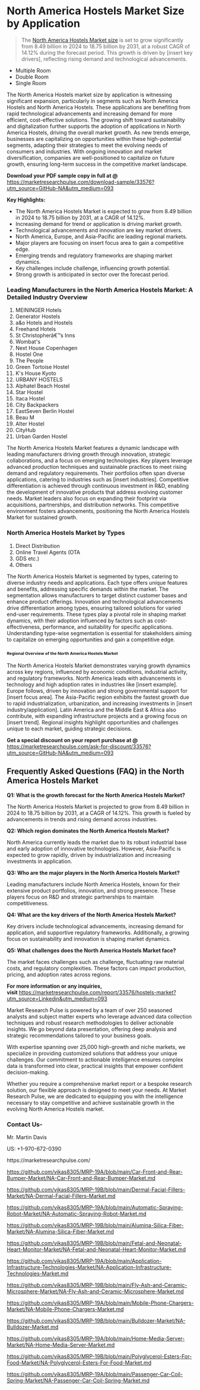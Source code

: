 
<h1>North America Hostels Market&nbsp;Size by Application</h1><blockquote><p>The <a href="https://marketresearchpulse.com/download-sample/33576?utm_source=GitHub-NA&amp;utm_medium=093">North America Hostels Market size</a> is set to grow significantly from 8.49 billion in 2024 to 18.75 billion by 2031, at a robust CAGR of 14.12% during the forecast period. This growth is driven by [insert key drivers], reflecting rising demand and technological advancements.</p></blockquote><ul><li>Multiple Room<li> Double Room<li> Single Room</li></ul><p>The North America Hostels market size by application is witnessing significant expansion, particularly in segments such as North America Hostels and North America Hostels. These applications are benefiting from rapid technological advancements and increasing demand for more efficient, cost-effective solutions. The growing shift toward sustainability and digitalization further supports the adoption of applications in North America Hostels, driving the overall market growth. As new trends emerge, businesses are capitalizing on opportunities within these high-potential segments, adapting their strategies to meet the evolving needs of consumers and industries. With ongoing innovation and market diversification, companies are well-positioned to capitalize on future growth, ensuring long-term success in the competitive market landscape.</p><p><strong>Download your PDF sample copy in full at @ </strong><a href="https://marketresearchpulse.com/download-sample/33576?utm_source=GitHub-NA&amp;utm_medium=093">https://marketresearchpulse.com/download-sample/33576?utm_source=GitHub-NA&amp;utm_medium=093</a></p><p><strong>Key Highlights: </strong></p><ul><li>The North America Hostels Market is expected to grow from 8.49 billion in 2024 to 18.75 billion by 2031, at a CAGR of 14.12%.</li><li>Increasing demand for trend or application is driving market growth.</li><li>Technological advancements and innovation are key market drivers.</li><li>North America, Europe, and Asia-Pacific are leading regional markets.</li><li>Major players are focusing on insert focus area to gain a competitive edge.</li><li>Emerging trends and regulatory frameworks are shaping market dynamics.</li><li>Key challenges include challenge, influencing growth potential.</li><li>Strong growth is anticipated in sector over the forecast period.</li></ul><h3>Leading Manufacturers in the North America Hostels Market: A Detailed Industry Overview</h3><ol><li>MEININGER Hotels</li><li>Generator Hostels</li><li>a&o Hotels and Hostels</li><li>Freehand Hotels</li><li>St Christopherâ€™s Inns</li><li>Wombat's</li><li>Next House Copenhagen</li><li>Hostel One</li><li>The People</li><li>Green Tortoise Hostel</li><li>K's House Kyoto</li><li>URBANY HOSTELS</li><li>Alphatel Beach Hostel</li><li>Star Hostel</li><li>Itaca Hostel</li><li>City Backpackers</li><li>EastSeven Berlin Hostel</li><li>Beau M</li><li>Alter Hostel</li><li>CityHub</li><li>Urban Garden Hostel</li></ol><div class="flex max-w-full flex-col flex-grow"><div class="min-h-8 text-message flex w-full flex-col items-end gap-2 whitespace-normal break-words [.text-message+&amp;]:mt-5" dir="auto" data-message-author-role="assistant" data-message-id="fd8432e4-4910-450d-b182-61b7bfb0a01f" data-message-model-slug="gpt-4o"><div class="flex w-full flex-col gap-1 empty:hidden first:pt-[3px]"><div class="markdown prose w-full break-words dark:prose-invert light"><p>The North America Hostels Market features a dynamic landscape with leading manufacturers driving growth through innovation, strategic collaborations, and a focus on emerging technologies. Key players leverage advanced production techniques and sustainable practices to meet rising demand and regulatory requirements. Their portfolios often span diverse applications, catering to industries such as [insert industries]. Competitive differentiation is achieved through continuous investment in R&amp;D, enabling the development of innovative products that address evolving customer needs. Market leaders also focus on expanding their footprint via acquisitions, partnerships, and distribution networks. This competitive environment fosters advancements, positioning the North America Hostels Market for sustained growth.</p></div></div></div></div><h3>North America Hostels Market by Types</h3><ol><li>Direct Distribution<li> Online Travel Agents (OTA<li> GDS etc.)<li> Others</li></ol><div class="flex max-w-full flex-col flex-grow"><div class="min-h-8 text-message flex w-full flex-col items-end gap-2 whitespace-normal break-words [.text-message+&amp;]:mt-5" dir="auto" data-message-author-role="assistant" data-message-id="084470be-0bb7-4664-bddf-5156b4f41249" data-message-model-slug="gpt-4o-mini"><div class="flex w-full flex-col gap-1 empty:hidden first:pt-[3px]"><div class="markdown prose w-full break-words dark:prose-invert light"><p>The North America Hostels Market is segmented by types, catering to diverse industry needs and applications. Each type offers unique features and benefits, addressing specific demands within the market. The segmentation allows manufacturers to target distinct customer bases and enhance product offerings. Innovation and technological advancements drive differentiation among types, ensuring tailored solutions for varied end-user requirements. These types play a pivotal role in shaping market dynamics, with their adoption influenced by factors such as cost-effectiveness, performance, and suitability for specific applications. Understanding type-wise segmentation is essential for stakeholders aiming to capitalize on emerging opportunities and gain a competitive edge.</p></div></div></div></div><h3><span style="font-size: 11px;">Regional Overview of the North America Hostels Market</span></h3><div class="flex max-w-full flex-col flex-grow"><div class="min-h-8 text-message flex w-full flex-col items-end gap-2 whitespace-normal break-words [.text-message+&amp;]:mt-5" dir="auto" data-message-author-role="assistant" data-message-id="e9038762-ce64-4e30-91c9-9bd413514231" data-message-model-slug="gpt-4o-mini"><div class="flex w-full flex-col gap-1 empty:hidden first:pt-[3px]"><div class="markdown prose w-full break-words dark:prose-invert light"><p>The North America Hostels Market demonstrates varying growth dynamics across key regions, influenced by economic conditions, industrial activity, and regulatory frameworks. North America leads with advancements in technology and high adoption rates in industries like [insert example]. Europe follows, driven by innovation and strong governmental support for [insert focus area]. The Asia-Pacific region exhibits the fastest growth due to rapid industrialization, urbanization, and increasing investments in [insert industry/application]. Latin America and the Middle East &amp; Africa also contribute, with expanding infrastructure projects and a growing focus on [insert trend]. Regional insights highlight opportunities and challenges unique to each market, guiding strategic decisions.</p></div></div></div></div><p><strong>Get a special discount on your report purchase at @ </strong><a href="https://marketresearchpulse.com/ask-for-discount/33576?utm_source=GitHub-NA&amp;utm_medium=093">https://marketresearchpulse.com/ask-for-discount/33576?utm_source=GitHub-NA&amp;utm_medium=093</a></p><h2>Frequently Asked Questions (FAQ) in the North America Hostels Market</h2><p><strong>Q1: What is the growth forecast for the North America Hostels Market?</strong></p><p>The North America Hostels Market is projected to grow from 8.49 billion in 2024 to 18.75 billion by 2031, at a CAGR of 14.12%. This growth is fueled by advancements in trends and rising demand across industries.</p><p><strong>Q2: Which region dominates the North America Hostels Market?</strong></p><p>North America currently leads the market due to its robust industrial base and early adoption of innovative technologies. However, Asia-Pacific is expected to grow rapidly, driven by industrialization and increasing investments in application.</p><p><strong>Q3: Who are the major players in the North America Hostels Market?</strong></p><p>Leading manufacturers include North America Hostels, known for their extensive product portfolios, innovation, and strong presence. These players focus on R&amp;D and strategic partnerships to maintain competitiveness.</p><p><strong>Q4: What are the key drivers of the North America Hostels Market?</strong></p><p>Key drivers include technological advancements, increasing demand for application, and supportive regulatory frameworks. Additionally, a growing focus on sustainability and innovation is shaping market dynamics.</p><p><strong>Q5: What challenges does the North America Hostels Market face?</strong></p><p>The market faces challenges such as challenge, fluctuating raw material costs, and regulatory complexities. These factors can impact production, pricing, and adoption rates across regions.</p><p><strong>For more information or any inquiries, visit&nbsp;</strong><a href="https://marketresearchpulse.com/report/33576/hostels-market?utm_source=Linkedin&utm_medium=093">https://marketresearchpulse.com/report/33576/hostels-market?utm_source=Linkedin&utm_medium=093</a></p><p>Market Research Pulse is powered by a team of over 250 seasoned analysts and subject matter experts who leverage advanced data collection techniques and robust research methodologies to deliver actionable insights. We go beyond data presentation, offering deep analysis and strategic recommendations tailored to your business goals.</p><p>With expertise spanning over 25,000 high-growth and niche markets, we specialize in providing customized solutions that address your unique challenges. Our commitment to actionable intelligence ensures complex data is transformed into clear, practical insights that empower confident decision-making.</p><p>Whether you require a comprehensive market report or a bespoke research solution, our flexible approach is designed to meet your needs. At Market Research Pulse, we are dedicated to equipping you with the intelligence necessary to stay competitive and achieve sustainable growth in the evolving North America Hostels market.</p><h3><strong>Contact Us-</strong></h3><p>Mr. Martin Davis</p><p>US: +1-970-672-0390</p><p>https://marketresearchpulse.com/</p><p><a href="https://github.com/vikas8305/MRP-19A/blob/main/Car-Front-and-Rear-Bumper-Market/NA-Car-Front-and-Rear-Bumper-Market.md">https://github.com/vikas8305/MRP-19A/blob/main/Car-Front-and-Rear-Bumper-Market/NA-Car-Front-and-Rear-Bumper-Market.md</a></p><p><a href="https://github.com/vikas8305/MRP-19B/blob/main/Dermal-Facial-Fillers-Market/NA-Dermal-Facial-Fillers-Market.md">https://github.com/vikas8305/MRP-19B/blob/main/Dermal-Facial-Fillers-Market/NA-Dermal-Facial-Fillers-Market.md</a></p><p><a href="https://github.com/vikas8305/MRP-19A/blob/main/Automatic-Spraying-Robot-Market/NA-Automatic-Spraying-Robot-Market.md">https://github.com/vikas8305/MRP-19A/blob/main/Automatic-Spraying-Robot-Market/NA-Automatic-Spraying-Robot-Market.md</a></p><p><a href="https://github.com/vikas8305/MRP-19B/blob/main/Alumina-Silica-Fiber-Market/NA-Alumina-Silica-Fiber-Market.md">https://github.com/vikas8305/MRP-19B/blob/main/Alumina-Silica-Fiber-Market/NA-Alumina-Silica-Fiber-Market.md</a></p><p><a href="https://github.com/vikas8305/MRP-19B/blob/main/Fetal-and-Neonatal-Heart-Monitor-Market/NA-Fetal-and-Neonatal-Heart-Monitor-Market.md">https://github.com/vikas8305/MRP-19B/blob/main/Fetal-and-Neonatal-Heart-Monitor-Market/NA-Fetal-and-Neonatal-Heart-Monitor-Market.md</a></p><p><a href="https://github.com/vikas8305/MRP-19A/blob/main/Application-Infrastructure-Technologies-Market/NA-Application-Infrastructure-Technologies-Market.md">https://github.com/vikas8305/MRP-19A/blob/main/Application-Infrastructure-Technologies-Market/NA-Application-Infrastructure-Technologies-Market.md</a></p><p><a href="https://github.com/vikas8305/MRP-19B/blob/main/Fly-Ash-and-Ceramic-Microsphere-Market/NA-Fly-Ash-and-Ceramic-Microsphere-Market.md">https://github.com/vikas8305/MRP-19B/blob/main/Fly-Ash-and-Ceramic-Microsphere-Market/NA-Fly-Ash-and-Ceramic-Microsphere-Market.md</a></p><p><a href="https://github.com/vikas8305/MRP-19A/blob/main/Mobile-Phone-Chargers-Market/NA-Mobile-Phone-Chargers-Market.md">https://github.com/vikas8305/MRP-19A/blob/main/Mobile-Phone-Chargers-Market/NA-Mobile-Phone-Chargers-Market.md</a></p><p><a href="https://github.com/vikas8305/MRP-19B/blob/main/Bulldozer-Market/NA-Bulldozer-Market.md">https://github.com/vikas8305/MRP-19B/blob/main/Bulldozer-Market/NA-Bulldozer-Market.md</a></p><p><a href="https://github.com/vikas8305/MRP-19A/blob/main/Home-Media-Server-Market/NA-Home-Media-Server-Market.md">https://github.com/vikas8305/MRP-19A/blob/main/Home-Media-Server-Market/NA-Home-Media-Server-Market.md</a></p><p><a href="https://github.com/vikas8305/MRP-19B/blob/main/Polyglycerol-Esters-For-Food-Market/NA-Polyglycerol-Esters-For-Food-Market.md">https://github.com/vikas8305/MRP-19B/blob/main/Polyglycerol-Esters-For-Food-Market/NA-Polyglycerol-Esters-For-Food-Market.md</a></p><p><a href="https://github.com/vikas8305/MRP-19A/blob/main/Passenger-Car-Coil-Spring-Market/NA-Passenger-Car-Coil-Spring-Market.md">https://github.com/vikas8305/MRP-19A/blob/main/Passenger-Car-Coil-Spring-Market/NA-Passenger-Car-Coil-Spring-Market.md</a></p>

